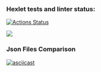 ### Hexlet tests and linter status:

[![Actions Status](https://github.com/Hex1er/frontend-project-46/actions/workflows/hexlet-check.yml/badge.svg)](https://github.com/Hex1er/frontend-project-46/actions)

<a href="https://codeclimate.com/github/Hex1er/frontend-project-46/maintainability"><img src="https://api.codeclimate.com/v1/badges/489a07aba3fd932e30f3/maintainability" /></a>

### Json Files Comparison

[![asciicast](https://asciinema.org/a/604193.svg)](https://asciinema.org/a/604193)
